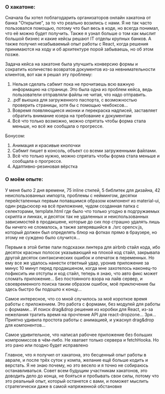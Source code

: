 ### О хакатоне:
Сначала бы хотел поблагодарить организаторов онлайн хакатона от банка "Открытие", за то что реально возились с нами. Я не так часто пользовался помощью, потому что был весь в коде, но всегда понимал, что её можно будет получить. Также я узнал больше о том как мыслит большой бизнес и какие кейсы решают IT отделы крупных банков. А также получил незабываемый опыт работы с React, когда решения принимаются на ходу и об архитектуре порой забываешь, но об этом позже.

Задача кейса на хакатоне была улучшить конверсию формы и сократить количество возвратов документов из-за невнимательности клиентов, вот как я решал эту проблему:

1. Нельзя сделать сабмит пока не прочитаешь всю важную информацию на странице. Это была одна из проблем кейса, ведь пользователи отправляли файлы не читая, что надо отправить.
2. .pdf вьюшка для загруженного паспорта, с возможностью проверить страницы, хотя бы с помощью чекбоксов...
3. Вовремя появляющиеся иконки и перекраска надписей, заставляет обратить внимание юзера на требование к документам
4. Всё что только возможно, можно спрятать чтобы форма стала меньше, но всё же сообщала о прогрессе.

Бонусом:
1. Анимация и красивые кнопочки
2. Сабмит пишет в консоль, объект со всеми загруженными файлами.
3. Всё что только нужно, можно спрятать чтобы форма стала меньше и сообщала о прогрессе.
4. Адаптивно-резиновая вёрстка

### О моём опыте:
У меня было 2 дня времени, 75 inline стилей, 5 библитек для дизайна, 42 неиспользованных импорта, проблемы с неймингом, десятки перейсталенных первым попавшимся образом компонент из material-ui, один редьсюсер на всё приложение, чудом созданная папка с селекторами, template.html где было что только угодно в подгружаемых скрипта и линках, и десяток так не удаленных и неиспользованных зависимостей в продакшене, которые до сих пор страшно удалять лишь бы ничего не сломалось, а также затерявшийся в ./src opencv.js, который должен был определять блюр на фотках прямо в браузере, но этому не суждено было случится...

Первым в этой битве пали подсказки линтера для airbnb стайл кода, ибо десяток красных полосок указывающий на плохой код стайл, закрывала другой десяток синтаксических ошибок и опечаток в переменных. Но ему все же удалось нанести ответный удар, уронив приложение за минус 10 минут перед продакшеном, когда мне захотелось наконец-то пофиксить им отступы и код стайл, теперь я знаю, что авто фикс может сломать приложение... Без постоянного взора на лайв сервер, и своевременного поиска таким образом ошибок, моё приключение бы здесь быстро бы подошло к концу...

Самое интересное, что со мной случилось за моё короткое время работы с приложением. Это работа с формами, без модулей для работы с формами... И поиск drag&drop решения из коробки для React, из-за нежелания тратить время на прочтение API для react-dropzone... Зря... Приятно удивила простота работы с анимацией, и ужаснул drag&drop для компонентов...

Самое удивительное, что написал рабочее приложение без больших компромиссов в чём-либо. Не хватает только сервера и fetchHooka. Но это рано или поздно будет исправлено

Главное, что я получил от хакатона, это бесценный опыт работы в аврале, и после трёх суток у компа, желание ещё больше кодить и верстать. Я не знаю почему, но это весело и я точно не собираюсь останавливаться. Совет всем будущим участникам хакатонов, это доводить дело до конца, не бояться и пробывать свои силы, потому что это реальный опыт, который останется с вами, и поможет мыслить стратегически даже в самой напряженной обстановке
